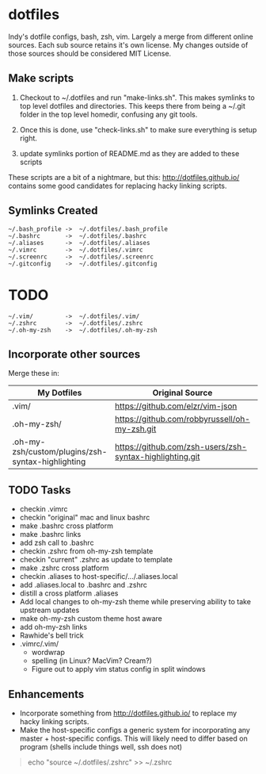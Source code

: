 dotfiles
========

Indy's dotfile configs, bash, zsh, vim. Largely a merge from different online sources. Each sub source retains it's own license.  My changes outside of those sources should be considered MIT License.


Make scripts
------------

 1. Checkout to ~/.dotfiles and run "make-links.sh". This makes symlinks to top level dotfiles and directories. This keeps there from being a ~/.git folder in the top level homedir, confusing any git tools.

 1. Once this is done, use "check-links.sh" to make sure everything is setup right.

 1. update symlinks portion of README.md as they are added to these scripts

These scripts are a bit of a nightmare, but this: http://dotfiles.github.io/ contains some good candidates for replacing hacky linking scripts.

Symlinks Created
----------------

    ~/.bash_profile ->  ~/.dotfiles/.bash_profile
    ~/.bashrc       ->  ~/.dotfiles/.bashrc
    ~/.aliases      ->  ~/.dotfiles/.aliases
    ~/.vimrc        ->  ~/.dotfiles/.vimrc
    ~/.screenrc     ->  ~/.dotfiles/.screenrc
    ~/.gitconfig    ->  ~/.dotfiles/.gitconfig

TODO
====

    ~/.vim/         ->  ~/.dotfiles/.vim/
    ~/.zshrc        ->  ~/.dotfiles/.zshrc
    ~/.oh-my-zsh    ->  ~/.dotfiles/.oh-my-zsh

Incorporate other sources
-------------------------

Merge these in:

My Dotfiles                                       | Original Source                                          | License
------------------------------------------------- | -------------------------------------------------------- | -------
.vim/                                             | https://github.com/elzr/vim-json                         | MIT
.oh-my-zsh/                                       | https://github.com/robbyrussell/oh-my-zsh.git            | MIT
.oh-my-zsh/custom/plugins/zsh-syntax-highlighting | https://github.com/zsh-users/zsh-syntax-highlighting.git | BSD Custom


TODO Tasks
----------

* checkin .vimrc
* checkin "original" mac and linux bashrc
* make .bashrc cross platform
* make .bashrc links
* add zsh call to .bashrc
* checkin .zshrc from oh-my-zsh template
* checkin "current" .zshrc as update to template
* make .zshrc cross platform
* checkin .aliases to host-specific/.../.aliases.local
* add .aliases.local to .bashrc and .zshrc
* distill a cross platform .aliases
* Add local changes to oh-my-zsh theme while preserving ability to take upstream updates
* make oh-my-zsh custom theme host aware
* add oh-my-zsh links
* Rawhide's bell trick
* .vimrc/.vim/
  * wordwrap
  * spelling (in Linux?  MacVim?  Cream?)
  * Figure out to apply vim status config in split windows


Enhancements
-------------

* Incorporate something from http://dotfiles.github.io/ to replace my hacky linking scripts.
* Make the host-specific configs a generic system for incorporating any master + host-specific configs.  This will likely need to differ based on program (shells include things well, ssh does not)

> echo "source ~/.dotfiles/.zshrc" >> ~/.zshrc

